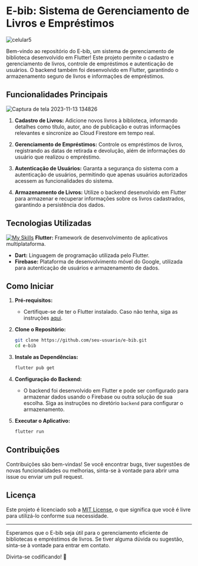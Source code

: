 

# E-bib: Sistema de Gerenciamento de Livros e Empréstimos
![celular5](https://github.com/LenonSampaio/E-BIB/assets/46564907/7f6b379f-b6ae-4122-af7a-939b7dbe6c51)

Bem-vindo ao repositório do E-bib, um sistema de gerenciamento de biblioteca desenvolvido em Flutter! Este projeto permite o cadastro e gerenciamento de livros, controle de empréstimos e autenticação de usuários. O backend também foi desenvolvido em Flutter, garantindo o armazenamento seguro de livros e informações de empréstimos.

## Funcionalidades Principais
![Captura de tela 2023-11-13 134826](https://github.com/LenonSampaio/E-BIB/assets/46564907/28e859da-dbbf-41ef-abf9-32325d9e1d75)
1. **Cadastro de Livros:** Adicione novos livros à biblioteca, informando detalhes como título, autor, ano de publicação e outras informações relevantes e sincronize ao Cloud Firestore em tempo real.

2. **Gerenciamento de Empréstimos:** Controle os empréstimos de livros, registrando as datas de retirada e devolução, além de informações do usuário que realizou o empréstimo.

3. **Autenticação de Usuários:** Garanta a segurança do sistema com a autenticação de usuários, permitindo que apenas usuários autorizados acessem as funcionalidades do sistema.

4. **Armazenamento de Livros:** Utilize o backend desenvolvido em Flutter para armazenar e recuperar informações sobre os livros cadastrados, garantindo a persistência dos dados.

## Tecnologias Utilizadas

[![My Skills](https://skillicons.dev/icons?i=flutter)](https://skillicons.dev) **Flutter:** Framework de desenvolvimento de aplicativos multiplataforma.

- **Dart:** Linguagem de programação utilizada pelo Flutter.
- **Firebase:** Plataforma de desenvolvimento móvel do Google, utilizada para autenticação de usuários e armazenamento de dados.

## Como Iniciar

1. **Pré-requisitos:**
   - Certifique-se de ter o Flutter instalado. Caso não tenha, siga as instruções [aqui](https://flutter.dev/docs/get-started/install).

2. **Clone o Repositório:**
   ```bash
   git clone https://github.com/seu-usuario/e-bib.git
   cd e-bib
   ```

3. **Instale as Dependências:**
   ```bash
   flutter pub get
   ```

4. **Configuração do Backend:**
   - O backend foi desenvolvido em Flutter e pode ser configurado para armazenar dados usando o Firebase ou outra solução de sua escolha. Siga as instruções no diretório `backend` para configurar o armazenamento.

5. **Executar o Aplicativo:**
   ```bash
   flutter run
   ```

## Contribuições

Contribuições são bem-vindas! Se você encontrar bugs, tiver sugestões de novas funcionalidades ou melhorias, sinta-se à vontade para abrir uma issue ou enviar um pull request.

## Licença

Este projeto é licenciado sob a [MIT License](LICENSE), o que significa que você é livre para utilizá-lo conforme sua necessidade.

---

Esperamos que o E-bib seja útil para o gerenciamento eficiente de bibliotecas e empréstimos de livros. Se tiver alguma dúvida ou sugestão, sinta-se à vontade para entrar em contato.

Divirta-se codificando! 🚀
